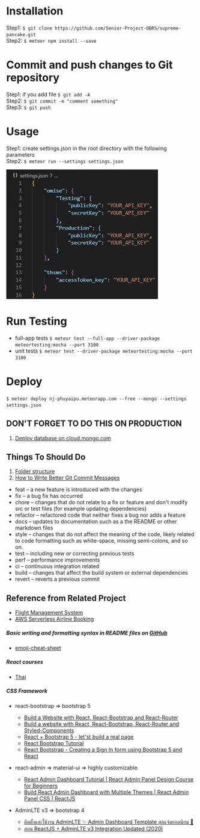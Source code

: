 # Installation
Step1: `$ git clone https://github.com/Senior-Project-OBRS/supreme-pancake.git`<br/> 
Step2: `$ meteor npm install --save`<br/> 

# Commit and push changes to Git repository
Step1: if you add file `$ git add -A`<br/> 
Step2: `$ git commit -m "comment something"`<br/> 
Step3: `$ git push`<br/> 

# Usage
Step1: create settings.json in the root directory with the following parameters <br/>
Step2: `$ meteor run --settings settings.json`<br/>

![ezcv logo](https://github.com/Senior-Project-OBRS/supreme-pancake/blob/6a0bef84261faace66324aad195d397241570901/Capture.JPG)

# Run Testing
- full-app tests `$ meteor test --full-app --driver-package meteortesting:mocha --port 3100`
- unit tests `$ meteor test --driver-package meteortesting:mocha --port 3100`

# Deploy
`$ meteor deploy nj-phuyaipu.meteorapp.com --free --mongo --settings settings.json`

## DON'T FORGET TO DO THIS ON PRODUCTION
1) [Deploy database on cloud.mongo.com](https://medium.com/@cfnelson/mongodb-atlas-with-meteor-a-step-by-step-guide-da34093665f4)

## Things To Should Do
1. [Folder structure](https://guide.meteor.com/structure.html#example-app-structure)
2. [How to Write Better Git Commit Messages](https://www.freecodecamp.org/news/how-to-write-better-git-commit-messages) 
- feat – a new feature is introduced with the changes
- fix – a bug fix has occurred
- chore – changes that do not relate to a fix or feature and don't modify src or test files (for example updating dependencies)
- refactor – refactored code that neither fixes a bug nor adds a feature
- docs – updates to documentation such as a the README or other markdown files
- style – changes that do not affect the meaning of the code, likely related to code formatting such as white-space, missing semi-colons, and so on.
- test – including new or correcting previous tests
- perf – performance improvements
- ci – continuous integration related
- build – changes that affect the build system or external dependencies
- revert – reverts a previous commit

## Reference from Related Project
- [Flight Management System](https://github.com/sanchit2107/Flight-Management-System)
- [AWS Serverless Airline Booking](https://github.com/aws-samples/aws-serverless-airline-booking)

##### Basic writing and formatting syntax in README files on [GitHub](https://docs.github.com/en/get-started/writing-on-github/getting-started-with-writing-and-formatting-on-github/basic-writing-and-formatting-syntax)
- [emoji-cheat-sheet](https://github.com/ikatyang/emoji-cheat-sheet/blob/master/README.md)

##### React courses
- [Thai](https://www.youtube.com/c/KarnYong/search?query=react)

##### CSS Framework
- react-bootstrap => bootstrap 5
  - [Build a Website with React, React-Bootstrap and React-Router](https://youtu.be/jgVkR5EKI68)
  - [Build a website with React, React-Bootstrap, React-Router and Styled-Components](https://youtu.be/tOK9l5uP06U)
  - [React + Bootstrap 5 - let'st build a real page](https://youtu.be/l2131Rok8XU)
  - [React Bootstrap Tutorial](https://youtu.be/8pKjULHzs0s)
  - [React Bootstrap - Creating a Sign In form using Bootstrap 5 and React](https://youtu.be/MKb7FSt74f8)

- react-admin => material-ui => highly customizable 
  - [React Admin Dashboard Tutorial | React Admin Panel Design Course for Beginners](https://youtu.be/aTPkos3LKi8)
  - [Build React Admin Dashboard with Multiple Themes | React Admin Panel CSS | ReactJS](https://youtu.be/q8cabjyUTVY)
- AdminLTE v3 => bootstrap 4
  - [ติดตั้งและใช้งาน AdminLTE ✨ Admin Dashboard Template สุดแจ่มยอดนิยม 💯](https://youtu.be/MVV0SJP5pVw)
  - [สอน ReactJS + AdminLTE v3 Integration Updated (2020)](https://youtu.be/_sgGLmSKIPQ)
